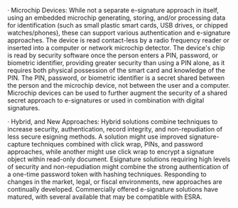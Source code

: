 · Microchip Devices: While not a separate e-signature approach in itself, using an embedded microchip generating, storing, and/or processing data for identification (such as small plastic smart cards, USB drives, or chipped watches/phones), these can support various authentication and e-signature approaches. The device is read contact-less by a radio frequency reader or inserted into a computer or network microchip detector. The device's chip is read by security software once the person enters a PIN, password, or biometric identifier, providing greater security than using a PIN alone, as it requires both physical possession of the smart card and knowledge of the PIN. The PIN, password, or biometric identifier is a secret shared between the person and the microchip device, not between the user and a computer. Microchip devices can be used to further augment the security of a shared secret approach to e-signatures or used in combination with digital signatures.

· Hybrid, and New Approaches: Hybrid solutions combine techniques to increase security, authentication, record integrity, and non-repudiation of less secure esigning methods. A solution might use improved signature-capture techniques combined with click wrap, PINs, and password approaches, while another might use click wrap to encrypt a signature object within read-only document. Esignature solutions requiring high levels of security and non-repudiation might combine the strong authentication of a one-time password token with hashing techniques. Responding to changes in the market, legal, or fiscal environments, new approaches are continually developed. Commercially offered e-signature solutions have matured, with several available that may be compatible with ESRA.